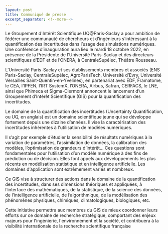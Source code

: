 ```yaml
---
layout: post
title: Communiqué de presse
excerpt_separator: <!--more-->
---
```


Le Groupement d'Intérêt Scientifique UQ@Paris-Saclay a pour ambition de fédérer
une communauté de chercheurs et d’ingénieurs s’intéressant à la quantification
des incertitudes dans l’usage des simulations numériques. Une conférence
d’inauguration aura lieu le mardi 18 octobre 2022, en présence de la Présidente
de l’Université Paris-Saclay et des directeurs scientifiques d’EDF et de
l’ONERA, à CentraleSupélec, Théâtre Rousseau.

<!--more-->

L’Université Paris-Saclay et ses établissements membres et associés (ENS
Paris-Saclay, CentraleSupélec, AgroParisTech, Université d’Evry, Université
Versailles Saint-Quentin-en-Yvelines), en partenariat avec EDF, Framatome, le
CEA, l’IPFEN, l’IRT SystemX, l’ONERA, Airbus, Safran, CERFACS, le LNE, ainsi
que Phimeca et Sigma-Clermont annoncent le lancement d’un Groupement d’Intérêt
Scientifique (GIS) pour la quantification des incertitudes.

Le domaine de la quantification des incertitudes (Uncertainty Quantification,
ou UQ, en anglais) est un domaine scientifique jeune qui se développe fortement
depuis une dizaine d’années. Il vise la caractérisation des incertitudes
inhérentes à l'utilisation de modèles numériques.

Il s’agit par exemple d’étudier la sensibilité de résultats numériques à la
variation de paramètres, l’assimilation de données, la calibration des modèles,
l’optimisation de grandeurs d’intérêt… Ces questions sont fondamentales pour
l’utilisation d’un modèle numérique à des fins de prédiction ou de décision.
Elles font appels aux développements les plus récents en modélisation
statistique et en intelligence artificielle. Les domaines d’application sont
extrêmement variés et nombreux.

Ce GIS vise à structurer des actions dans le domaine de la quantification des
incertitudes, dans ses dimensions théoriques et appliquées, à l’interface des
mathématiques, de la statistique, de la science des données, de l’intelligence
artificielle, de l’algorithmique, de la modélisation des phénomènes physiques,
chimiques, climatologiques, biologiques, etc.

Cette initiative permettra aux membres du GIS de mieux coordonner leurs efforts
sur ce domaine de recherche stratégique, comportant des enjeux majeurs pour
l'ingénierie, l'environnement et la société, et contribuera à la visibilité
internationale de la recherche scientifique française

